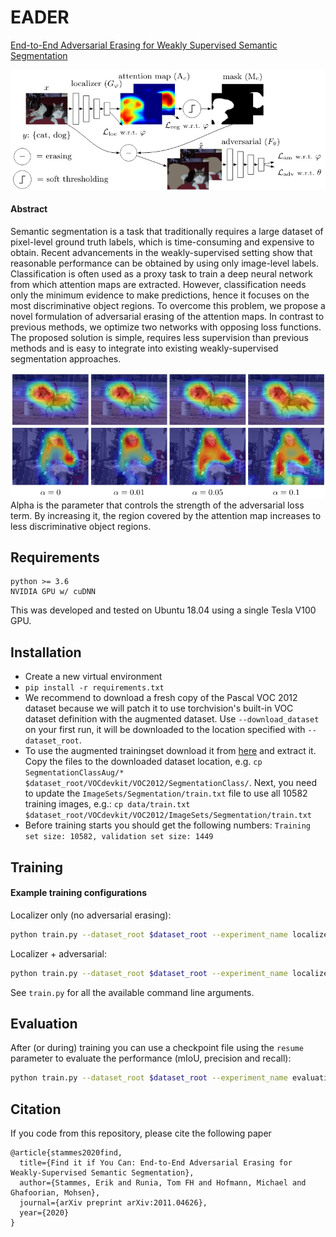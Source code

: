 # EADER
[End-to-End Adversarial Erasing for Weakly Supervised Semantic Segmentation](https://arxiv.org/abs/2011.04626)

![image](imgs/eader.png)

#### Abstract
Semantic segmentation is a task that traditionally requires a large dataset of pixel-level ground truth labels, which is time-consuming and expensive to obtain.
Recent advancements in the weakly-supervised setting show that reasonable performance can be obtained by using only image-level labels. 
Classification is often used as a proxy task to train a deep neural network from which attention maps are extracted.
However, classification needs only the minimum evidence to make predictions, hence it focuses on the most discriminative object regions. 
To overcome this problem, we propose a novel formulation of adversarial erasing of the attention maps.
In contrast to previous methods, we optimize two networks with opposing loss functions.
The proposed solution is simple, requires less supervision than previous methods and is easy to integrate into existing weakly-supervised segmentation approaches. 

![image](imgs/eader-alpha.png)
Alpha is the parameter that controls the strength of the adversarial loss term. By increasing it, the region covered by the attention map increases to less discriminative object regions.


## Requirements
```
python >= 3.6
NVIDIA GPU w/ cuDNN
```
This was developed and tested on Ubuntu 18.04 using a single Tesla V100 GPU.

## Installation
- Create a new virtual environment
- `pip install -r requirements.txt`
- We recommend to download a fresh copy of the Pascal VOC 2012 dataset because we will patch it to use torchvision's built-in VOC dataset definition with the augmented dataset. Use `--download_dataset` on your first run, it will be downloaded to the location specified with `--dataset_root`. 
- To use the augmented trainingset download it from [here](https://github.com/DrSleep/tensorflow-deeplab-resnet) and extract it. Copy the files to the downloaded dataset location, e.g. `cp SegmentationClassAug/* $dataset_root/VOCdevkit/VOC2012/SegmentationClass/`. Next, you need to update the `ImageSets/Segmentation/train.txt` file to use all 10582 training images, e.g.:  `cp data/train.txt $dataset_root/VOCdevkit/VOC2012/ImageSets/Segmentation/train.txt`
- Before training starts you should get the following numbers: `Training set size: 10582, validation set size: 1449`

## Training
#### Example training configurations
Localizer only (no adversarial erasing):
```sh
python train.py --dataset_root $dataset_root --experiment_name localizer_only 
```
Localizer + adversarial:
```sh
python train.py --dataset_root $dataset_root --experiment_name localizer_adversarial --adversarial_model resnet18
```
See `train.py` for all the available command line arguments.

## Evaluation
After (or during) training you can use a checkpoint file using the `resume` parameter to evaluate the performance (mIoU, precision and recall):
```sh
python train.py --dataset_root $dataset_root --experiment_name evaluation --resume $experiment_name/checkpoint.pth.tar --evaluate
```

## Citation
If you code from this repository, please cite the following paper
```
@article{stammes2020find,
  title={Find it if You Can: End-to-End Adversarial Erasing for Weakly-Supervised Semantic Segmentation},
  author={Stammes, Erik and Runia, Tom FH and Hofmann, Michael and Ghafoorian, Mohsen},
  journal={arXiv preprint arXiv:2011.04626},
  year={2020}
}
```